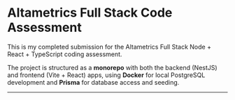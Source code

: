 # Altametrics Full Stack Code Assessment

This is my completed submission for the Altametrics Full Stack Node + React + TypeScript coding assessment.

The project is structured as a **monorepo** with both the backend (NestJS) and frontend (Vite + React) apps, using **Docker** for local PostgreSQL development and **Prisma** for database access and seeding.

---
